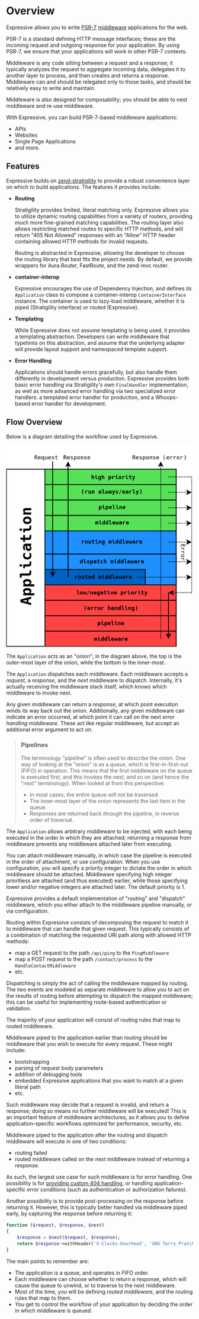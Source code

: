 # Overview

Expressive allows you to write [PSR-7](http://www.php-fig.org/psr/psr-7/)
[middleware](https://github.com/zendframework/zend-stratigility/blob/master/doc/book/middleware.md)
applications for the web.

PSR-7 is a standard defining HTTP message interfaces; these are the incoming
request and outgoing response for your application. By using PSR-7, we ensure
that your applications will work in other PSR-7 contexts.

Middleware is any code sitting between a request and a response; it typically
analyzes the request to aggregate incoming data, delegates it to another layer
to process, and then creates and returns a response. Middleware can and should
be relegated only to those tasks, and should be relatively easy to write and
maintain.

Middleware is also designed for composability; you should be able to nest
middleware and re-use middleware.

With Expressive, you can build PSR-7-based middleware applications:

- APIs
- Websites
- Single Page Applications
- and more.

## Features

Expressive builds on [zend-stratigility](https://github.com/zendframework/zend-stratigility)
to provide a robust convenience layer on which to build applications. The
features it provides include:

- **Routing**
  
  Stratigility provides limited, literal matching only. Expressive allows you
  to utilize dynamic routing capabilities from a variety of routers, providing
  much more fine-grained matching capabilities. The routing layer also allows
  restricting matched routes to specific HTTP methods, and will return "405 Not
  Allowed" responses with an "Allow" HTTP header containing allowed HTTP
  methods for invalid requests.

  Routing is abstracted in Expressive, allowing the developer to choose the
  routing library that best fits the project needs. By default, we provide
  wrappers for Aura.Router, FastRoute, and the zend-mvc router.

- **container-interop**

  Expressive encourages the use of Dependency Injection, and defines its
  `Application` class to compose a container-interop `ContainerInterface`
  instance. The container is used to lazy-load middleware, whether it is
  piped (Stratigility interface) or routed (Expressive).

- **Templating**

  While Expressive does not assume templating is being used, it provides a
  templating abstraction. Developers can write middleware that typehints on
  this abstraction, and assume that the underlying adapter will provide
  layout support and namespaced template support.

- **Error Handling**

  Applications should handle errors gracefully, but also handle them differently
  in development versus production. Expressive provides both basic error
  handling via Stratigility's own `FinalHandler` implementation, as well as
  more advanced error handling via two specialized error handlers: a templated
  error handler for production, and a Whoops-based error handler for development.

## Flow Overview

Below is a diagram detailing the workflow used by Expressive.

![Expressive Architectural Flow](images/architecture.png)

The `Application` acts as an "onion"; in the diagram above, the top is the
outer-most layer of the onion, while the bottom is the inner-most.

The `Application` dispatches each middleware. Each middleware accepts a
*request*, a *response*, and the *next* middleware to dispatch. Internally,
it's actually receiving the middleware stack itself, which knows which
middleware to invoke next.

Any given middleware can return a *response*, at which point execution winds
its way back out the onion. Additionally, any given middleware can indicate an
error occurred, at which point it can call on the next *error handling
middleware*. These act like regular middleware, but accept an additional error
argument to act on.

> ### Pipelines
> 
> The terminology "pipeline" is often used to describe the onion. One way of
> looking at the "onion" is as a *queue*, which is first-in-first-out (FIFO) in
> operation. This means that the first middleware on the queue is executed first,
> and this invokes the next, and so on (and hence the "next" terminology). When
> looked at from this perspective:
> 
> - In most cases, the entire queue *will not* be traversed.
> - The inner-most layer of the onion represents the last item in the queue.
> - Responses are returned back *through* the pipeline, in reverse order of
>   traversal.

The `Application` allows arbitrary middleware to be injected, with each being
executed in the order in which they are attached; returning a response from
middleware prevents any middleware attached later from executing.

You can attach middleware manually, in which case the pipeline is executed in
the order of attachment, or use configuration. When you use configuration, you
will specify a priority integer to dictate the order in which middleware should
be attached.  Middleware specifying high integer prioritiess are attached (and
thus executed) earlier, while those specifying lower and/or negative integers
are attached later. The default priority is 1.

Expressive provides a default implementation of "routing" and "dispatch"
middleware, which you either attach to the middleware pipeline manually, or via
configuration.

Routing within Expressive consists of decomposing the request to match it to
middleware that can handle that given request. This typically consists of a
combination of matching the requested URI path along with allowed HTTP methods:

- map a GET request to the path `/api/ping` to the `PingMiddleware`
- map a POST request to the path `/contact/process` to the `HandleContactMiddleware`
- etc.

Dispatching is simply the act of calling the middleware mapped by routing. The
two events are modeled as separate middleware to allow you to act on the results
of routing before attempting to dispatch the mapped middleware; this can be
useful for implementing route-based authentication or validation.

The majority of your application will consist of routing rules that map to
routed middleware.

Middleware piped to the application earlier than routing should be middleware
that you wish to execute for every request. These might include:

- bootstrapping
- parsing of request body parameters
- addition of debugging tools
- embedded Expressive applications that you want to match at a given literal
  path
- etc.

Such middleware may decide that a request is invalid, and return a response;
doing so means no further middleware will be executed! This is an important
feature of middleware architectures, as it allows you to define
application-specific workflows optimized for performance, security, etc.

Middleware piped to the application after the routing and dispatch middleware
will execute in one of two conditions:

- routing failed
- routed middleware called on the next middleware instead of returning a response.

As such, the largest use case for such middleware is for error handling.
One possibility is for [providing custom 404 handling](cookbook/custom-404-page-handling.md),
or handling application-specific error conditions (such as authentication or
authorization failures).

Another possibility is to provide post-processing on the response before
returning it. However, this is typically better handled via middleware piped
early, by capturing the response before returning it:

```php
function ($request, $response, $next)
{
    $response = $next($request, $response);
    return $response->withHeader('X-Clacks-Overhead', 'GNU Terry Pratchett');
}
```

The main points to remember are:

- The application is a queue, and operates in FIFO order.
- Each middleware can choose whether to return a response, which will cause
  the queue to unwind, or to traverse to the next middleware.
- Most of the time, you will be defining *routed middleware*, and the routing
  rules that map to them.
- *You* get to control the workflow of your application by deciding the order in
  which middleware is queued.
